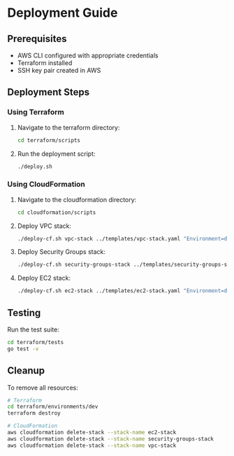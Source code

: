 # Deployment Guide

## Prerequisites
- AWS CLI configured with appropriate credentials
- Terraform installed
- SSH key pair created in AWS

## Deployment Steps

### Using Terraform
1. Navigate to the terraform directory:
   ```bash
   cd terraform/scripts
   ```

2. Run the deployment script:
   ```bash
   ./deploy.sh
   ```

### Using CloudFormation
1. Navigate to the cloudformation directory:
   ```bash
   cd cloudformation/scripts
   ```

2. Deploy VPC stack:
   ```bash
   ./deploy-cf.sh vpc-stack ../templates/vpc-stack.yaml "Environment=dev VpcCidr=10.0.0.0/16"
   ```

3. Deploy Security Groups stack:
   ```bash
   ./deploy-cf.sh security-groups-stack ../templates/security-groups-stack.yaml "Environment=dev VpcId=<vpc-id> MyIp=<your-ip>"
   ```

4. Deploy EC2 stack:
   ```bash
   ./deploy-cf.sh ec2-stack ../templates/ec2-stack.yaml "Environment=dev PublicSubnet=<public-subnet-id> PrivateSubnet=<private-subnet-id> KeyName=<key-name>"
   ```

## Testing
Run the test suite:
```bash
cd terraform/tests
go test -v
```

## Cleanup
To remove all resources:
```bash
# Terraform
cd terraform/environments/dev
terraform destroy

# CloudFormation
aws cloudformation delete-stack --stack-name ec2-stack
aws cloudformation delete-stack --stack-name security-groups-stack
aws cloudformation delete-stack --stack-name vpc-stack
```
